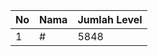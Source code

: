 | No | Nama            | Jumlah Level |
|----|-----------------|--------------|
| 1  | #    |    5848        |
